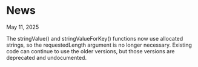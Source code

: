 # News

May 11, 2025

The stringValue() and stringValueForKey() functions now use allocated strings, so the requestedLength argument is no longer necessary. Existing code can continue to use the older versions, but those versions are deprecated and undocumented. 